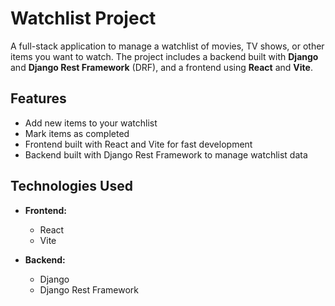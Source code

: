 # Watchlist Project

A full-stack application to manage a watchlist of movies, TV shows, or other items you want to watch. The project includes a backend built with **Django** and **Django Rest Framework** (DRF), and a frontend using **React** and **Vite**.

## Features

- Add new items to your watchlist
- Mark items as completed
- Frontend built with React and Vite for fast development
- Backend built with Django Rest Framework to manage watchlist data

## Technologies Used

- **Frontend:**
  - React
  - Vite

- **Backend:**
  - Django
  - Django Rest Framework
